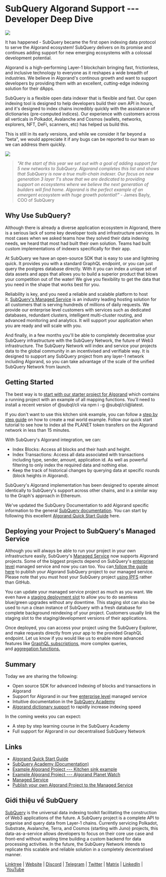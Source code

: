 # SubQuery Algorand Support --- Developer Deep Dive

![](https://miro.medium.com/max/1400/0*dWLpYWAAOhdRK6Dc)

It has happened - SubQuery became the first open indexing data protocol to serve the Algorand ecosystem! SubQuery delivers on its promise and continues adding support for new emerging ecosystems with a colossal development potential.

Algorand is a high-performing Layer-1 blockchain bringing fast, frictionless, and inclusive technology to everyone as it reshapes a wide breadth of industries. We believe in Algorand's continous growth and want to support developers by providing them with an excellent, cutting-edge indexing solution for their dApps.

SubQuery is a flexible open data indexer that is flexible and fast. Our open indexing tool is designed to help developers build their own API in hours, and it's designed to index chains incredibly quickly with the assistance of dictionaries (pre-computed indices). Our experience with customers across all verticals in Polkadot, Avalanche and Cosmos (wallets, networks, explorers, NFT, DeFi, scanners, etc) has helped us build this.

This is still in its early versions, and while we consider it far beyond a "beta", we would appreciate it if any bugs can be reported to our team so we can address them quickly.

![](https://miro.medium.com/max/1400/0*kDXe6VnwNjOAeyKE)

> _"At the start of this year we set out with a goal of adding support for 5 new networks to SubQuery. Algorand completes this list and shows that SubQuery is now a true multi-chain indexer. Our focus on new generation 3 layer 1's show that we are dedicated to providing support on ecosystems where we believe the next generation of builders will find home. Algorand is the perfect example of an emergent ecosystem with huge growth potential!"_ - James Bayly, COO of SubQuery

## Why Use SubQuery?

Although there is already a diverse application ecosystem in Algorand, there is a serious lack of some key developer tools and infrastructure services. In most cases when we asked teams how they solved their data indexing needs, we heard that most had built their own solution. Teams had built custom implementations of indexers specifically for their app.

At SubQuery we have an open-source SDK that is easy to use and lightning quick. It provides you with a standard GraphQL endpoint, or you can just query the postgres database directly. With it you can index a unique set of data assets and apps that allows you to build a superior product that blows your competition out of the water! We give you flexibility to get the data that you need in the shape that works best for you.

Reliability is key, and you need a reliable and scalable platform to host it. [SubQuery's Managed Service](https://managedservice.subquery.networks) is an industry leading hosting solution for all customers that is serving hundreds of millions of daily requests. We provide our enterprise level customers with services such as dedicated databases, redundant clusters, intelligent multi-cluster routing, and advanced monitoring and analytics. It will support your application when you are ready and will scale with you.

And finally, in a few months you'll be able to completely decentralise your SubQuery infrastructure with the SubQuery Network, the future of Web3 infrastructure. The SubQuery Network will index and service your projects data to the global community in an incentivised and verifiable way. It is designed to support any SubQuery project from any layer-1 network including Algorand, so you can take advantage of the scale of the unified SubQuery Network from launch.

## Getting Started

The best way is to [start with our starter project for Algorand](https://github.com/subquery/algorand-subql-starter) which contains a running project with an example of all mapping functions. You'll need to install a recent version of @subql/cli via npm i -g @subql/cli@latest.

If you don't want to use this kitchen sink example, you can follow a [step by step guide](https://academy.subquery.network/quickstart/quickstart_chains/algorand.html) on how to create a real world example. Follow our quick start tutorial to see how to index all the PLANET token transfers on the Algorand network in less than 15 minutes.

With SubQuery's Algorand integration, we can:

- Index Blocks: Access all blocks and their hash and height.
- Index Transactions: Access all data associated with transactions including type, sender, amount, application id. As well as powerful filtering to only index the required data and nothing else.
- Keep the track of historical changes by querying data at specific rounds (block heights in Algorand).

SubQuery's Algorand implementation has been designed to operate almost identically to SubQuery's support across other chains, and in a similar way to the Graph's approach in Ethereum.

We've updated the SubQuery Documentation to add Algorand specific information to the general [SubQuery documentation](https://academy.subquery.network/quickstart/quickstart_chains/algorand.html). You can start by following this excellent [Algorand Quick Start Guide](https://academy.subquery.network/quickstart/quickstart_chains/algorand.html) here.

## Deploying your Project to SubQuery's Managed Service

Although you will always be able to run your project in your own infrastructure easily, SubQuery's [Managed Service](https://managedservice.subquery.networks) now supports Algorand projects. Some of the biggest projects depend on SubQuery's [enterprise level](./20211228-enterprise-hosted.md) managed service and now you can too. You can[ follow the guide here](https://academy.subquery.network/run_publish/publish.html#) to publish your Algorand SubQuery project to our managed service. Please note that you must host your SubQuery project [using IPFS](https://academy.subquery.network/run_publish/publish.html) rather than GitHub.

You can update your managed service project as much as you want. We even have a [staging deployment slot](./20210604-Deployment-Slots-are-here-for-SubQuery-Projects.md) to allow you to do seamless blue/green upgrades without any downtime. This staging slot can also be used to run a clean instance of SubQuery with a fresh database for complete background reindexing of your project. Customers usually link the staging slot to the staging/development versions of their applications.

Once deployed, you can access your project using the SubQuery Explorer, and make requests directly from your app to the provided GraphQL endpoint. Let us know if you would like us to enable more advanced features like [GraphQL subscriptions](https://academy.subquery.network/run_publish/subscription.html), more complex queries, and [aggregation functions.](https://academy.subquery.network/run_publish/aggregate.html)

## Summary

Today we are sharing the following:

- Open source SDK for advanced Indexing of blocks and transactions in Algorand
- Support for Algorand in our free [enterprise level](https://academy.subquery.network/run_publish/aggregate.html) managed service
- Intuitive documentation in the [SubQuery Academy](https://academy.subquery.network/quickstart/quickstart_chains/algorand.html)
- [Algorand dictionary support](https://explorer.subquery.network/subquery/subquery/Algorand-Dictionary) to rapidly increase indexing speed

In the coming weeks you can expect:

- A step by step learning course in the SubQuery Academy
- Full support for Algorand in our decentralised SubQuery Network

## Links

- [Algorand Quick Start Guide](https://academy.subquery.network/quickstart/quickstart_chains/algorand.html)
- [SubQuery Academy (Documentation)](https://academy.subquery.network/)
- [Example Algorand Project --- Kitchen sink example](https://github.com/subquery/algorand-subql-starter)
- [Example Algorand Project --- Algorand Planet Watch](https://github.com/jamesbayly/algorand-planet-watch)
- [Managed Service](https://explorer.subquery.network/)
- [Publish your own Algorand Project to the Managed Service](https://project.subquery.network/login)

## Giới thiệu về SubQuery

[SubQuery](https://subquery.network/) is the universal data indexing toolkit facilitating the construction of Web3 applications of the future. A SubQuery project is a complete API to organise and query data from Layer-1 chains. Currently servicing Polkadot, Substrate, Avalanche, Terra, and Cosmos (starting with Juno) projects, this data-as-a-service allows developers to focus on their core use case and front-end without wasting time building a custom backend for data processing activities. In the future, the SubQuery Network intends to replicate this scalable and reliable solution in a completely decentralised manner.

​​[Linktree](https://linktr.ee/subquerynetwork) | [Website](https://subquery.network/) | [Discord](https://discord.com/invite/78zg8aBSMG) | [Telegram](https://t.me/subquerynetwork) | [Twitter](https://twitter.com/subquerynetwork) | [Matrix](https://matrix.to/#/#subquery:matrix.org) | [LinkedIn](https://www.linkedin.com/company/subquery) | [YouTube](https://www.youtube.com/channel/UCi1a6NUUjegcLHDFLr7CqLw)
